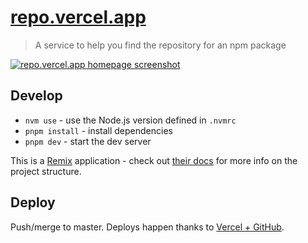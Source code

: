 # [repo.vercel.app](https://repo.vercel.app)

> A service to help you find the repository for an npm package

[![repo.vercel.app homepage screenshot](https://file-assxoaewwi.now.sh/)](https://repo.vercel.app)

## Develop

- `nvm use` - use the Node.js version defined in `.nvmrc`
- `pnpm install` - install dependencies
- `pnpm dev` - start the dev server

This is a [Remix](https://remix.run/) application - check out [their docs](https://remix.run/docs/en/v1) for more info on the project structure.

## Deploy

Push/merge to master. Deploys happen thanks to [Vercel + GitHub](https://vercel.com/github).
